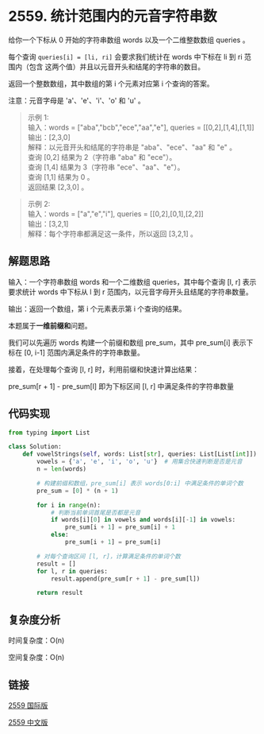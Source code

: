 # 2559. 统计范围内的元音字符串数

给你一个下标从 0 开始的字符串数组 words 以及一个二维整数数组 queries 。

每个查询 `queries[i] = [li, ri]` 会要求我们统计在 words 中下标在 li 到 ri 范围内（包含 这两个值）并且以元音开头和结尾的字符串的数目。

返回一个整数数组，其中数组的第 i 个元素对应第 i 个查询的答案。

注意：元音字母是 'a'、'e'、'i'、'o' 和 'u' 。

>示例 1:  
输入：words = ["aba","bcb","ece","aa","e"], queries = [[0,2],[1,4],[1,1]]  
输出：[2,3,0]  
解释：以元音开头和结尾的字符串是 "aba"、"ece"、"aa" 和 "e" 。  
查询 [0,2] 结果为 2（字符串 "aba" 和 "ece"）。  
查询 [1,4] 结果为 3（字符串 "ece"、"aa"、"e"）。  
查询 [1,1] 结果为 0 。  
返回结果 [2,3,0] 。  

>示例 2:  
输入：words = ["a","e","i"], queries = [[0,2],[0,1],[2,2]]  
输出：[3,2,1]  
解释：每个字符串都满足这一条件，所以返回 [3,2,1] 。  


## 解题思路
输入：一个字符串数组 words 和一个二维数组 queries，其中每个查询 [l, r] 表示要求统计 words 中下标从 l 到 r 范围内，以元音字母开头且结尾的字符串数量。

输出：返回一个数组，第 i 个元素表示第 i 个查询的结果。

本题属于**一维前缀和**问题。

我们可以先遍历 words 构建一个前缀和数组 pre_sum，其中 pre_sum[i] 表示下标在 [0, i-1] 范围内满足条件的字符串数量。

接着，在处理每个查询 [l, r] 时，利用前缀和快速计算出结果：

pre_sum[r + 1] - pre_sum[l] 即为下标区间 [l, r] 中满足条件的字符串数量

## 代码实现

```python
from typing import List

class Solution:
    def vowelStrings(self, words: List[str], queries: List[List[int]]) -> List[int]:
        vowels = {'a', 'e', 'i', 'o', 'u'}  # 用集合快速判断是否是元音
        n = len(words)

        # 构建前缀和数组，pre_sum[i] 表示 words[0:i] 中满足条件的单词个数
        pre_sum = [0] * (n + 1)

        for i in range(n):
            # 判断当前单词首尾是否都是元音
            if words[i][0] in vowels and words[i][-1] in vowels:
                pre_sum[i + 1] = pre_sum[i] + 1
            else:
                pre_sum[i + 1] = pre_sum[i]

        # 对每个查询区间 [l, r]，计算满足条件的单词个数
        result = []
        for l, r in queries:
            result.append(pre_sum[r + 1] - pre_sum[l])

        return result
```

## 复杂度分析

时间复杂度：O(n)

空间复杂度：O(n)

## 链接

[2559 国际版](https://leetcode.cn/problems/count-vowel-strings-in-ranges/description/)

[2559 中文版](https://leetcode.cn/problems/count-vowel-strings-in-ranges/description/)
